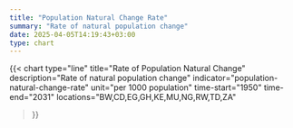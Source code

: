```yaml
---
title: "Population Natural Change Rate"
summary: "Rate of natural population change"
date: 2025-04-05T14:19:43+03:00
type: chart
---
```


{{< chart
    type="line"
    title="Rate of Population Natural Change"
    description="Rate of natural population change"
    indicator="population-natural-change-rate"
    unit="per 1000 population"
    time-start="1950"
    time-end="2031"
    locations="BW,CD,EG,GH,KE,MU,NG,RW,TD,ZA"
>}}
